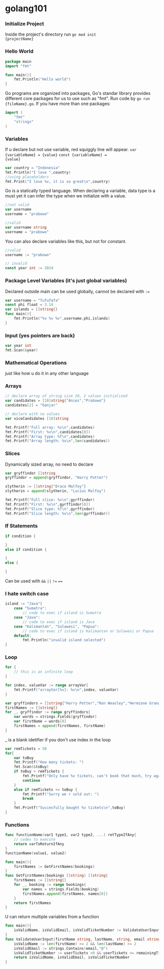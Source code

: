 # golang101
 
### Initialize Project
Inside the project's directory run <code>go mod init {projectName}</code>

### Hello World
```go
package main
import "fmt"

func main(){
    fmt.Println("Hello world")
}
```
Go programs are organized into packages, Go's standar library provides different core packages for us to use such as "fmt". Run code by <code>go run {fileName}.go</code>. If you have more than one packages: 
```go
import (
    "fmt"
    "strings"
)
```

### Variables
If u declare but not use variable, red squiggly line will appear.
<code>var {variableName} = {value}</code>
<code>const {variableName} = {value}</code>
```go
var country = "Indonesia"
fmt.Println("I love ",country)
//using placeholders
fmt.Print("I love %v, it is so great\n",country)
```

Go is a statically typed language. When declaring a variable, data type is a must yet it can infer the type when we initialize with a value.
```go
//not valid
var username
username = "prabowo"

//valid
var username string
username = "prabowo"
```
You can also declare variables like this, but not for constant.
```go
//valid
username := "prabowo"

// invalid
const year int := 2024
```

### Package Level Variables (it's just global variables)
Declared outside main can be used globally, cannot be declared with <code>:=</code>
```go
var username = "fufufafa"
const phi float = 3.14
var islands = []string{}
func main(){
    fmt.Println("%v %v %v",username,phi,islands)
}
```

### Input (yes pointers are back)
```go
var year int
fmt.Scan(&year)
```

### Mathematical Operations
just like how u do it in any other language

### Arrays
```go
// declare array of string size 10, 2 values initialized
var candidates = [10]string{"Anies","Prabowo"}
candidates[2] = "Ganjar"

// declare with no values
var viceCandidates [10]string
```

```go
fmt.Printf("Full array: %v\n",candidates)
fmt.Printf("First: %v\n",candidates[0])
fmt.Printf("Array type: %T\n",candidates)
fmt.Printf("Array length: %v\n",len(candidates))
```

### Slices
Dynamically sized array, no need to declare
```go
var gryffindor []string
gryffindor = append(gryffindor, "Harry Potter")

slytherin := []string{"Draco Malfoy"}
slytherin = append(slytherin, "Lucius Malfoy")
```

```go
fmt.Printf("Full slice: %v\n",gyrffindor)
fmt.Printf("First: %v\n",gyrffindor[0])
fmt.Printf("Slice type: %T\n",gyrffindor)
fmt.Printf("Slice length: %v\n",len(gyrffindor))
```

### If Statements
```go
if condition {

}
else if condition {

}
else {

}
```
Can be used with <code>&&</code> <code>||</code> <code>!=</code> <code>==</code>

### I hate switch case
```go
island := "Java"{
    case "Sumatra":
        // code to exec if island is Sumatra
    case "Java":
        // code to exec if island is Java
    case "Kalimantan", "Sulawesi", "Papua":
        // code to exec if island is Kalimantan or Sulawesi or Papua
    default:
        fmt.Println("invalid island selected")
}
```

### Loop
```go
for {
    // this is an infinite loop
}
```
```go
for index, valueVar := range arrayVar{
    fmt.Printf("arrayVar[%v]: %v\n",index, valueVar)
}
```
```go
var gryffindors = []string{"Harry Potter","Ron Weasley","Hermione Granger"}
firstNames := []string{}
for _, gryffindor := range gryffindors{
    var words = strings.Fields(gryffindor)
    var firstName = words[0]
    firstNames = append(firstNames, firstName)
}
```
_ is a blank idetifier if you don't use index in the loop

```go
var remTickets = 50
for{
    var toBuy
    fmt.Printf("How many tickets: ")
    fmt.Scan(&toBuy)
    if toBuy > remTickets {
        fmt.Printf("Only have %v tickets, can't book that much, try again\n",remTickets)
        continue
    }
    else if remTickets <= toBuy {
        fmt.Printf("Sorry we r sold out: ")
        break
    }
    fmt.Printf("Succesfully bought %v tickets\n",toBuy)
}
```

### Functions
```go
func functionName(var1 type1, var2 type2, ...) retTypeIfAny{
    // codes to execute
    return varToReturnIfAny
}
functionName(value1, value2)
```

```go
func main(){
    firstNames := GetFirstNames(bookings)
}
func GetFirstNames(bookings []string) []string{
    firstNames := []string{}
    for _, booking := range bookings{
        var names = strings.Fields(booking)
        firstNames.append(firstNames, names[0])
    }
    return firstNames
}
```

U can return multiple variables from a function
```go
func main(){
    isValidName, isValidEmail, isValidTicketNumber := ValidateUserInput(firstName, lastName, email, userTickets, remainingTickets)
}
func ValidateUserInput(firstName string, lastName, string, email string, userTickets uint, remainingTickets uint) (bool, bool, bool){
    isValidName := len(firstName) >= 2 && len(lastName) >= 2
    isValidEmail := strings.Contains(email,"@")
    isValidTicketNumber := userTickets >0 && userTickets <= remainingTickets
    return isValidName, isValidEmail, isValidTicketNumber
}
```

```go

```

```go

```

```go

```